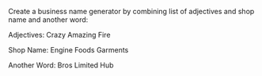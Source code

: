 Create a business name generator by combining list of adjectives and shop name and another word:


Adjectives:
Crazy 
Amazing
Fire 

Shop Name:
Engine
Foods
Garments

Another Word:
Bros
Limited
Hub



